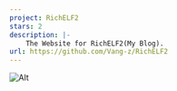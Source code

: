 ```yaml
---
project: RichELF2
stars: 2
description: |-
    The Website for RichELF2(My Blog).
url: https://github.com/Vang-z/RichELF2
---
```


![Alt](https://repobeats.axiom.co/api/embed/350170b740014311951346a2bcb706a37a09a5fc.svg "Repobeats analytics image")
